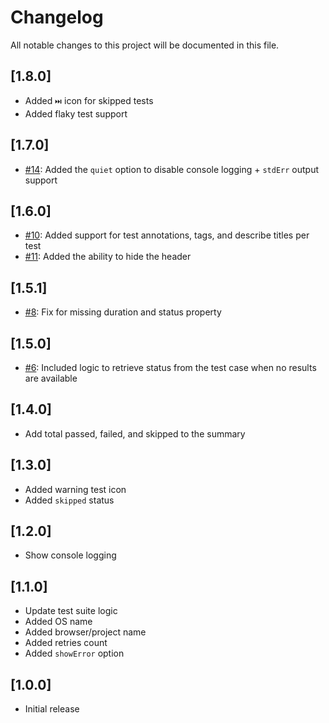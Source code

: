 # Changelog

All notable changes to this project will be documented in this file.

## [1.8.0]

- Added `⏭️` icon for skipped tests
- Added flaky test support

## [1.7.0]

- [#14](https://github.com/estruyf/playwright-github-actions-reporter/issues/14): Added the `quiet` option to disable console logging + `stdErr` output support

## [1.6.0]

- [#10](https://github.com/estruyf/playwright-github-actions-reporter/issues/10): Added support for test annotations, tags, and describe titles per test
- [#11](https://github.com/estruyf/playwright-github-actions-reporter/issues/11): Added the ability to hide the header

## [1.5.1]

- [#8](https://github.com/estruyf/playwright-github-actions-reporter/issues/8): Fix for missing duration and status property

## [1.5.0]

- [#6](https://github.com/estruyf/playwright-github-actions-reporter/issues/6): Included logic to retrieve status from the test case when no results are available

## [1.4.0]

- Add total passed, failed, and skipped to the summary

## [1.3.0]

- Added warning test icon
- Added `skipped` status

## [1.2.0]

- Show console logging

## [1.1.0]

- Update test suite logic
- Added OS name
- Added browser/project name
- Added retries count
- Added `showError` option

## [1.0.0]

- Initial release
